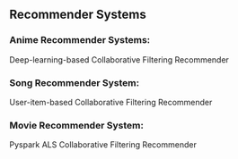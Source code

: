 ## Recommender Systems

### Anime Recommender Systems:
Deep-learning-based Collaborative Filtering Recommender


### Song Recommender System:
User-item-based Collaborative Filtering Recommender


### Movie Recommender System:
Pyspark ALS Collaborative Filtering Recommender

